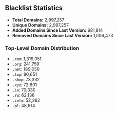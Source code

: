 ## Blacklist Statistics

- **Total Domains:** 2,997,257
- **Unique Domains:** 2,997,257
- **Added Domains Since Last Version:** 981,814
- **Removed Domains Since Last Version:** 1,006,473

### Top-Level Domain Distribution

-  `.com`: 1,319,051
-  `.org`: 241,759
-  `.net`: 189,050
-  `.top`: 90,651
-  `.shop`: 73,332
-  `.xyz`: 72,601
-  `.io`: 70,330
-  `.ru`: 62,136
-  `.info`: 52,282
-  `.pl`: 48,914
